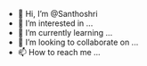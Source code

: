 - 👋 Hi, I’m @Santhoshri
- 👀 I’m interested in ...
- 🌱 I’m currently learning ...
- 💞️ I’m looking to collaborate on ...
- 📫 How to reach me ...

<!---
Santhoshri/Santhoshri is a ✨ special ✨ repository because its `README.md` (this file) appears on your GitHub profile.
You can click the Preview link to take a look at your changes.
--->
